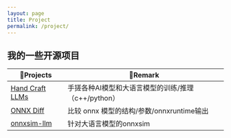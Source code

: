 ```yaml
---
layout: page
title: Project
permalink: /project/
---
```


## 我的一些开源项目

|🚩Projects|📅Remark|
|---|---|
|[Hand Craft LLMs](https://github.com/Taot-chen/hand-craft-llm)|手搓各种AI模型和大语言模型的训练/推理（c++/python）|
|[ONNX Diff](https://github.com/Taot-chen/onnx-diff)|比较 onnx 模型的结构/参数/onnxruntime输出|
|[onnxsim-llm](https://github.com/Taot-chen/onnxsim-lm)|针对大语言模型的onnxsim|

